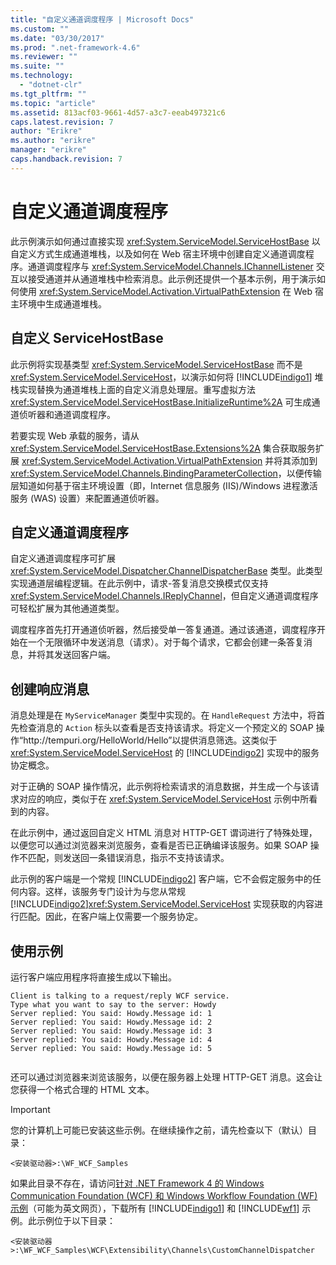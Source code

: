 ```yaml
---
title: "自定义通道调度程序 | Microsoft Docs"
ms.custom: ""
ms.date: "03/30/2017"
ms.prod: ".net-framework-4.6"
ms.reviewer: ""
ms.suite: ""
ms.technology: 
  - "dotnet-clr"
ms.tgt_pltfrm: ""
ms.topic: "article"
ms.assetid: 813acf03-9661-4d57-a3c7-eeab497321c6
caps.latest.revision: 7
author: "Erikre"
ms.author: "erikre"
manager: "erikre"
caps.handback.revision: 7
---
```

# 自定义通道调度程序
此示例演示如何通过直接实现 <xref:System.ServiceModel.ServiceHostBase> 以自定义方式生成通道堆栈，以及如何在 Web 宿主环境中创建自定义通道调度程序。通道调度程序与 <xref:System.ServiceModel.Channels.IChannelListener> 交互以接受通道并从通道堆栈中检索消息。此示例还提供一个基本示例，用于演示如何使用 <xref:System.ServiceModel.Activation.VirtualPathExtension> 在 Web 宿主环境中生成通道堆栈。  
  
## 自定义 ServiceHostBase  
 此示例将实现基类型 <xref:System.ServiceModel.ServiceHostBase> 而不是 <xref:System.ServiceModel.ServiceHost>，以演示如何将 [!INCLUDE[indigo1](../../../../includes/indigo1-md.md)] 堆栈实现替换为通道堆栈上面的自定义消息处理层。重写虚拟方法 <xref:System.ServiceModel.ServiceHostBase.InitializeRuntime%2A> 可生成通道侦听器和通道调度程序。  
  
 若要实现 Web 承载的服务，请从 <xref:System.ServiceModel.ServiceHostBase.Extensions%2A> 集合获取服务扩展 <xref:System.ServiceModel.Activation.VirtualPathExtension> 并将其添加到 <xref:System.ServiceModel.Channels.BindingParameterCollection>，以便传输层知道如何基于宿主环境设置（即，Internet 信息服务 \(IIS\)\/Windows 进程激活服务 \(WAS\) 设置）来配置通道侦听器。  
  
## 自定义通道调度程序  
 自定义通道调度程序可扩展 <xref:System.ServiceModel.Dispatcher.ChannelDispatcherBase> 类型。此类型实现通道层编程逻辑。在此示例中，请求\-答复消息交换模式仅支持 <xref:System.ServiceModel.Channels.IReplyChannel>，但自定义通道调度程序可轻松扩展为其他通道类型。  
  
 调度程序首先打开通道侦听器，然后接受单一答复通道。通过该通道，调度程序开始在一个无限循环中发送消息（请求）。对于每个请求，它都会创建一条答复消息，并将其发送回客户端。  
  
## 创建响应消息  
 消息处理是在 `MyServiceManager` 类型中实现的。在 `HandleRequest` 方法中，将首先检查消息的 `Action` 标头以查看是否支持该请求。将定义一个预定义的 SOAP 操作“http:\/\/tempuri.org\/HelloWorld\/Hello”以提供消息筛选。这类似于 <xref:System.ServiceModel.ServiceHost> 的 [!INCLUDE[indigo2](../../../../includes/indigo2-md.md)] 实现中的服务协定概念。  
  
 对于正确的 SOAP 操作情况，此示例将检索请求的消息数据，并生成一个与该请求对应的响应，类似于在 <xref:System.ServiceModel.ServiceHost> 示例中所看到的内容。  
  
 在此示例中，通过返回自定义 HTML 消息对 HTTP\-GET 谓词进行了特殊处理，以便您可以通过浏览器来浏览服务，查看是否已正确编译该服务。如果 SOAP 操作不匹配，则发送回一条错误消息，指示不支持该请求。  
  
 此示例的客户端是一个常规 [!INCLUDE[indigo2](../../../../includes/indigo2-md.md)] 客户端，它不会假定服务中的任何内容。这样，该服务专门设计为与您从常规 [!INCLUDE[indigo2](../../../../includes/indigo2-md.md)]<xref:System.ServiceModel.ServiceHost> 实现获取的内容进行匹配。因此，在客户端上仅需要一个服务协定。  
  
## 使用示例  
 运行客户端应用程序将直接生成以下输出。  
  
```Output  
Client is talking to a request/reply WCF service.  
Type what you want to say to the server: Howdy  
Server replied: You said: Howdy.Message id: 1  
Server replied: You said: Howdy.Message id: 2  
Server replied: You said: Howdy.Message id: 3  
Server replied: You said: Howdy.Message id: 4  
Server replied: You said: Howdy.Message id: 5  
  
```  
  
 还可以通过浏览器来浏览该服务，以便在服务器上处理 HTTP\-GET 消息。这会让您获得一个格式合理的 HTML 文本。  
  
> [!IMPORTANT]
>  您的计算机上可能已安装这些示例。在继续操作之前，请先检查以下（默认）目录：  
>   
>  `<安装驱动器>:\WF_WCF_Samples`  
>   
>  如果此目录不存在，请访问[针对 .NET Framework 4 的 Windows Communication Foundation \(WCF\) 和 Windows Workflow Foundation \(WF\) 示例](http://go.microsoft.com/fwlink/?LinkId=150780)（可能为英文网页），下载所有 [!INCLUDE[indigo1](../../../../includes/indigo1-md.md)] 和 [!INCLUDE[wf1](../../../../includes/wf1-md.md)] 示例。此示例位于以下目录：  
>   
>  `<安装驱动器>:\WF_WCF_Samples\WCF\Extensibility\Channels\CustomChannelDispatcher`